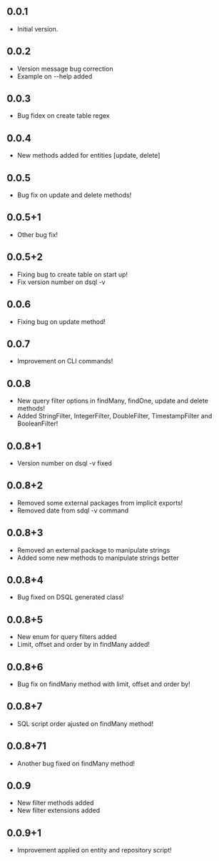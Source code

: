 ## 0.0.1

- Initial version.

## 0.0.2

- Version message bug correction
- Example on --help added

## 0.0.3

- Bug fidex on create table regex

## 0.0.4

- New methods added for entities [update, delete]

## 0.0.5

- Bug fix on update and delete methods!

## 0.0.5+1

- Other bug fix!

## 0.0.5+2

- Fixing bug to create table on start up!
- Fix version number on dsql -v

## 0.0.6

- Fixing bug on update method!

## 0.0.7

- Improvement on CLI commands!

## 0.0.8

- New query filter options in findMany, findOne, update and delete methods!
- Added StringFilter, IntegerFilter, DoubleFilter, TimestampFilter and BooleanFilter!

## 0.0.8+1

- Version number on dsql -v fixed

## 0.0.8+2

- Removed some external packages from implicit exports!
- Removed date from sdql -v command 

## 0.0.8+3

- Removed an external package to manipulate strings
- Added some new methods to manipulate strings better

## 0.0.8+4

- Bug fixed on DSQL generated class!

## 0.0.8+5

- New enum for query filters added
- Limit, offset and order by in findMany added!

## 0.0.8+6

- Bug fix on findMany method with limit, offset and order by!

## 0.0.8+7

- SQL script order ajusted on findMany method!

## 0.0.8+71

- Another bug fixed on findMany method!

## 0.0.9

- New filter methods added
- New filter extensions added

## 0.0.9+1

- Improvement applied on entity and repository script!